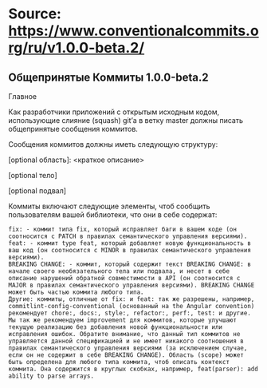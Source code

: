 # Source: https://www.conventionalcommits.org/ru/v1.0.0-beta.2/

## Общепринятые Коммиты 1.0.0-beta.2

Главное

Как разработчики приложений с открытым исходным кодом, использующие слияние (squash) git’а в ветку master должны писать общепринятые сообщения коммитов.

Сообщения коммитов должны иметь следующую структуру:

<type>[optional область]: <краткое описание>

[optional тело]

[optional подвал]

Коммиты включают следующие элементы, чтоб сообщить пользователям вашей библиотеки, что они в себе содержат:

    fix: - коммит типа fix, который исправляет баги в вашем коде (он соотносится с PATCH в правилах семантического управления версиями).
    feat: - коммит type feat, который добавляет новую функциональность в ваш код (он соотносится с MINOR в правилах семантического управления версиями).
    BREAKING CHANGE: - коммит, который содержит текст BREAKING CHANGE: в начале своего необязательного тела или подвала, и несет в себе описание нарушений обратной совместимости в API (он соотносится с MAJOR в правилах семантического управления версиями). BREAKING CHANGE может быть частью коммита любого типа.
    Другие: коммиты, отличные от fix: и feat: так же разрешены, например, commitlint-config-conventional (основанный на the Angular convention) рекомендует chore:, docs:, style:, refactor:, perf:, test: и другие. Мы так же рекомендуем improvement для коммитов, которые улучшают текущую реализацию без добавления новой функциональности или исправления ошибок. Обратите внимание, что данный тип коммитов не управляется данной спецификацией и не имеет никакого соотношения в правилах семантического управления версиями (за исключением случае, если он не содержит в себе BREAKING CHANGE). Область (scope) может быть определена для любого типа коммита, чтоб описать контекст коммита. Она содержится в круглых скобках, например, feat(parser): add ability to parse arrays.

